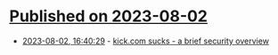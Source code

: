 # [Published on 2023-08-02](index.md)

* [2023-08-02, 16:40:29](https://lobste.rs/s/g7o7z1/kick_com_sucks_brief_security_overview) - [kick.com sucks - a brief security overview](https://maia.crimew.gay/posts/kick.com-sucks/)
